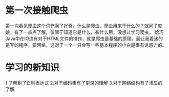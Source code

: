 
# 第一次接触爬虫
  第一次看见爬虫这个词充满了好奇，什么是爬虫，爬虫用来干什么的？就问了度娘，有了一点点了解，仅限于知道它是什么，有什么用，没想过学习爬虫。
  恰巧Java中在IO流有对于HTML文件的操作，就是爬虫最基础的原理。最让我着迷的是写的程序，要网络，这对于一个一只会写一些基本程序的小白是很有诱惑力的。
# 学习的新知识
1.了解到了正则表达式
2.对于编码集有了更深的理解
3.对于网络结构有了浅显的了解
